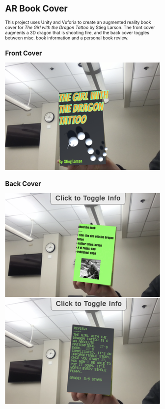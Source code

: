 # AR Book Cover
This project uses Unity and Vuforia to create an augmented reality book cover for *The Girl with the Dragon Tattoo* by Stieg Larson. The front cover augments a 3D dragon that is shooting fire, and the back cover toggles between misc. book information and a personal book review. 

## Front Cover
![Front Cover](Deliverables/Front_Cover.png)

## Back Cover
![Back Cover View 1](Deliverables/Back_Cover_View1.png)
![Back Cover View 2](Deliverables/Back_Cover_View2.png)
